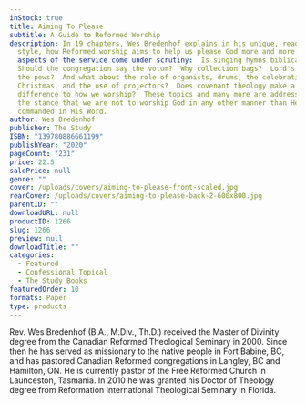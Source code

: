```yaml
---
inStock: true
title: Aiming To Please
subtitle: A Guide to Reformed Worship
description: In 19 chapters, Wes Bredenhof explains in his unique, readable
  style, how Reformed worship aims to help us please God more and more.  All
  aspects of the service come under scrutiny:  Is singing hymns biblical? 
  Should the congregation say the votum?  Why collection bags?  Lord's Supper in
  the pews?  And what about the role of organists, drums, the celebration of
  Christmas, and the use of projectors?  Does covenant theology make a
  difference to how we worship?  These topics and many more are addressed from
  the stance that we are not to worship God in any other manner than He has
  commanded in His Word.
author: Wes Bredenhof
publisher: The Study
ISBN: "139780886661199"
publishYear: "2020"
pageCount: "231"
price: 22.5
salePrice: null
genre: ""
cover: /uploads/covers/aiming-to-please-front-scaled.jpg
rearCover: /uploads/covers/aiming-to-please-back-2-600x800.jpg
parentID: ""
downloadURL: null
productID: 1266
slug: 1266
preview: null
downloadTitle: ""
categories:
  - Featured
  - Confessional Topical
  - The Study Books
featuredOrder: 10
formats: Paper
type: products
---
```


Rev. Wes Bredenhof (B.A., M.Div., Th.D.) received the Master of Divinity degree from the Canadian Reformed Theological Seminary in 2000. Since then he has served as missionary to the native people in Fort Babine, BC, and has pastored Canadian Reformed congregations in Langley, BC and Hamilton, ON. He is currently pastor of the Free Reformed Church in Launceston, Tasmania. In 2010 he was granted his Doctor of Theology degree from Reformation International Theological Seminary in Florida.
